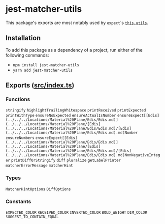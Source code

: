 # jest-matcher-utils

This package's exports are most notably used by `expect`'s [`this.utils`](https://jestjs.io/docs/expect#thisutils).

## Installation

To add this package as a dependency of a project, run either of the following commands:

- `npm install jest-matcher-utils`
- `yarn add jest-matcher-utils`

## Exports ([src/index.ts](https://github.com/facebook/jest/blob/HEAD/packages/jest-matcher-utils/src/index.ts))

### Functions

`stringify` `highlightTrailingWhitespace` `printReceived` `printExpected` `printWithType` `ensureNoExpected` `ensureActualIsNumber` `ensureExpect[[Edis](../../../Locations/Material%20Plane/Edis/Edis.md)](../../../Locations/Material%20Plane/[Edis](../../../Locations/Material%20Plane/Edis/Edis.md)/[Edis](../../../Locations/Material%20Plane/Edis/Edis.md).md)Number` `ensureNumbers` `ensureExpect[[Edis](../../../Locations/Material%20Plane/Edis/Edis.md)](../../../Locations/Material%20Plane/[Edis](../../../Locations/Material%20Plane/Edis/Edis.md)/[Edis](../../../Locations/Material%20Plane/Edis/Edis.md).md)NonNegativeInteger` `printDiffOrStringify` `diff` `pluralize` `getLabelPrinter` `matcherErrorMessage` `matcherHint`

### Types

`MatcherHintOptions` `DiffOptions`

### Constants

`EXPECTED_COLOR` `RECEIVED_COLOR` `INVERTED_COLOR` `BOLD_WEIGHT` `DIM_COLOR` `SUGGEST_TO_CONTAIN_EQUAL`
